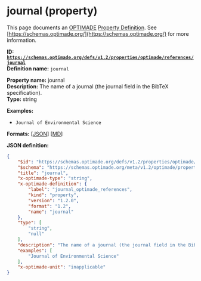 # journal (property)

This page documents an [OPTIMADE](https://www.optimade.org/) [Property Definition](https://schemas.optimade.org/#definitions). See [https://schemas.optimade.org/](https://schemas.optimade.org/) for more information.

**ID: [`https://schemas.optimade.org/defs/v1.2/properties/optimade/references/journal`](https://schemas.optimade.org/defs/v1.2/properties/optimade/references/journal.md)**  
**Definition name:** `journal`

**Property name:** journal  
**Description:** The name of a journal (the journal field in the BibTeX specification).  
**Type:** string  



**Examples:**

- `Journal of Environmental Science`

**Formats:** [[JSON](journal.json)] [[MD](journal.md)]

**JSON definition:**

``` json
{
    "$id": "https://schemas.optimade.org/defs/v1.2/properties/optimade/references/journal",
    "$schema": "https://schemas.optimade.org/meta/v1.2/optimade/property_definition.json",
    "title": "journal",
    "x-optimade-type": "string",
    "x-optimade-definition": {
        "label": "journal_optimade_references",
        "kind": "property",
        "version": "1.2.0",
        "format": "1.2",
        "name": "journal"
    },
    "type": [
        "string",
        "null"
    ],
    "description": "The name of a journal (the journal field in the BibTeX specification).",
    "examples": [
        "Journal of Environmental Science"
    ],
    "x-optimade-unit": "inapplicable"
}
```